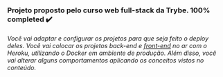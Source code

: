 ### Projeto proposto pelo curso web full-stack da Trybe. 100% completed ✔️

###### Você vai adaptar e configurar os projetos para que seja feito o deploy deles. Você vai colocar os projetos back-end e [front-end](https://github.com/roberiodutra/stranger-things-frontend) no ar com o Heroku, utilizando o Docker em ambiente de produção. Além disso, você vai alterar alguns comportamentos aplicando os conceitos vistos no conteúdo.
